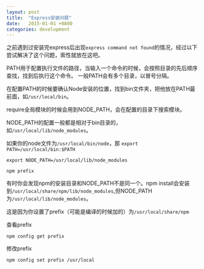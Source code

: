 ```yaml
---
layout: post
title:  "Express安装问题"
date:   2015-01-01 +0800
categories: development
---
```

之前遇到过安装完express后出现`express command not found`的情况，经过以下尝试解决了这个问题，索性就放在这吧。

PATH用于配置执行文件的路径，当输入一个命令的时候，会按照目录的先后顺序查找，找到后执行这个命令。 一般PATH会有多个目录，以冒号分隔。

在配置PATH的时候要确认Node安装的位置，找到bin文件夹，把他放在PATH最前面，如`/usr/local/bin`。

require全局模块的时候会用到NODE_PATH，会在配置的目录下搜索模块。

NODE_PATH的配置一般都是相对于bin目录的，如`/usr/local/lib/node_modules`。

如果你的node文件为`/usr/local/bin/node`，那
`export PATH=/usr/local/bin:$PATH`

`export NODE_PATH=/usr/local/lib/node_modules`

`npm prefix`

有时你会发现npm的安装目录和NODE_PATH不是同一个。npm install会安装到`/usr/local/share/npm/lib/node_modules`,但NODE_PATH为`/usr/local/lib/node_modules`。

这是因为你设置了prefix（可能是编译的时候加的）为`/usr/local/share/npm`

查看prefix

`npm config get prefix`

修改prefix

`npm config set prefix /usr/local`